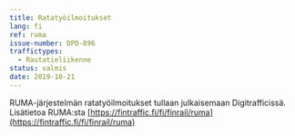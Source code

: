 ```yaml
---
title: Ratatyöilmoitukset
lang: fi
ref: ruma
issue-number: DPO-896
traffictypes:
  - Rautatieliikenne
status: valmis
date: 2019-10-21
---
```


RUMA-järjestelmän ratatyöilmoitukset tullaan julkaisemaan Digitrafficissä.
Lisätietoa RUMA:sta
[https://fintraffic.fi/fi/finrail/ruma](https://fintraffic.fi/fi/finrail/ruma)
